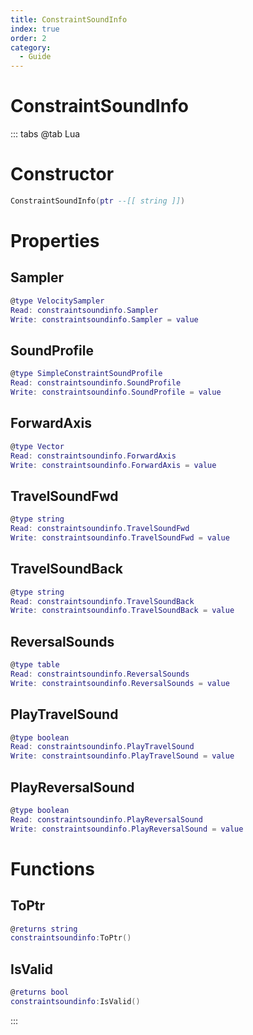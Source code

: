 ```yaml
---
title: ConstraintSoundInfo
index: true
order: 2
category:
  - Guide
---
```


# ConstraintSoundInfo

::: tabs
@tab Lua
# Constructor
```lua
ConstraintSoundInfo(ptr --[[ string ]])
```
# Properties
## Sampler 
```lua
@type VelocitySampler
Read: constraintsoundinfo.Sampler
Write: constraintsoundinfo.Sampler = value
```
## SoundProfile 
```lua
@type SimpleConstraintSoundProfile
Read: constraintsoundinfo.SoundProfile
Write: constraintsoundinfo.SoundProfile = value
```
## ForwardAxis 
```lua
@type Vector
Read: constraintsoundinfo.ForwardAxis
Write: constraintsoundinfo.ForwardAxis = value
```
## TravelSoundFwd 
```lua
@type string
Read: constraintsoundinfo.TravelSoundFwd
Write: constraintsoundinfo.TravelSoundFwd = value
```
## TravelSoundBack 
```lua
@type string
Read: constraintsoundinfo.TravelSoundBack
Write: constraintsoundinfo.TravelSoundBack = value
```
## ReversalSounds 
```lua
@type table
Read: constraintsoundinfo.ReversalSounds
Write: constraintsoundinfo.ReversalSounds = value
```
## PlayTravelSound 
```lua
@type boolean
Read: constraintsoundinfo.PlayTravelSound
Write: constraintsoundinfo.PlayTravelSound = value
```
## PlayReversalSound 
```lua
@type boolean
Read: constraintsoundinfo.PlayReversalSound
Write: constraintsoundinfo.PlayReversalSound = value
```
# Functions
## ToPtr
```lua
@returns string
constraintsoundinfo:ToPtr()
```
## IsValid
```lua
@returns bool
constraintsoundinfo:IsValid()
```

:::